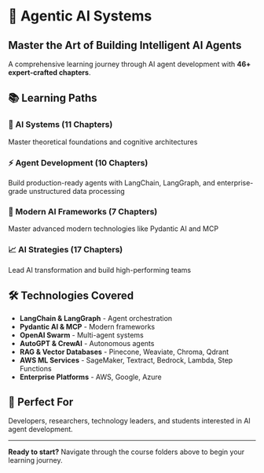 # 🚀 Agentic AI Systems

## Master the Art of Building Intelligent AI Agents

A comprehensive learning journey through AI agent development with **46+ expert-crafted chapters**.

## 📚 Learning Paths

### 🧠 AI Systems (11 Chapters)
Master theoretical foundations and cognitive architectures

### ⚡ Agent Development (10 Chapters) 
Build production-ready agents with LangChain, LangGraph, and enterprise-grade unstructured data processing

### 🚀 Modern AI Frameworks (7 Chapters)
Master advanced modern technologies like Pydantic AI and MCP

### 📈 AI Strategies (17 Chapters)
Lead AI transformation and build high-performing teams

## 🛠️ Technologies Covered

- **LangChain & LangGraph** - Agent orchestration
- **Pydantic AI & MCP** - Modern frameworks  
- **OpenAI Swarm** - Multi-agent systems
- **AutoGPT & CrewAI** - Autonomous agents
- **RAG & Vector Databases** - Pinecone, Weaviate, Chroma, Qdrant
- **AWS ML Services** - SageMaker, Textract, Bedrock, Lambda, Step Functions
- **Enterprise Platforms** - AWS, Google, Azure

## 👥 Perfect For

Developers, researchers, technology leaders, and students interested in AI agent development.

---

**Ready to start?** Navigate through the course folders above to begin your learning journey. 